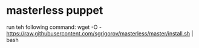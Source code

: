 # masterless puppet

run teh following command:
wget -O - https://raw.githubusercontent.com/sgrigorov/masterless/master/install.sh | bash

